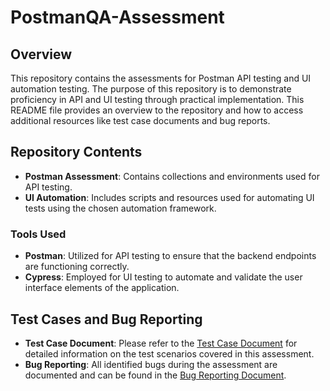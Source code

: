 # PostmanQA-Assessment

## Overview

This repository contains the assessments for Postman API testing and UI automation testing. The purpose of this repository is to demonstrate proficiency in API and UI testing through practical implementation. This README file provides an overview to the repository and how to access additional resources like test case documents and bug reports.

## Repository Contents

- **Postman Assessment**: Contains collections and environments used for API testing.
- **UI Automation**: Includes scripts and resources used for automating UI tests using the chosen automation framework.


### Tools Used

- **Postman**: Utilized for API testing to ensure that the backend endpoints are functioning correctly.
- **Cypress**: Employed for UI testing to automate and validate the user interface elements of the application.

## Test Cases and Bug Reporting

- **Test Case Document**: Please refer to the [Test Case Document](https://docs.google.com/spreadsheets/d/1KEPXz3f9_Any9YUN5tPKfGgG3LwrxwhbN-I1wkJZc5M/edit?usp=sharing) for detailed information on the test scenarios covered in this assessment.
- **Bug Reporting**: All identified bugs during the assessment are documented and can be found in the [Bug Reporting Document](https://docs.google.com/spreadsheets/d/1KEPXz3f9_Any9YUN5tPKfGgG3LwrxwhbN-I1wkJZc5M/edit?usp=sharing).

